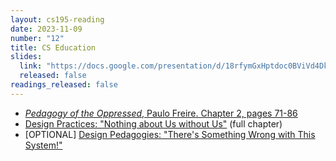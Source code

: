 ```yaml
---
layout: cs195-reading
date: 2023-11-09
number: "12"
title: CS Education
slides:
  link: "https://docs.google.com/presentation/d/18rfymGxHptdoc0BViVd4DkUqZDh5MOikpLLWpX9a-NE/edit#slide=id.g22e2c70feb3_0_30"
  released: false
readings_released: false
---
```


- [_Pedagogy of the Oppressed_, Paulo Freire. Chapter 2, pages 71-86](https://envs.ucsc.edu/internships/internship-readings/freire-pedagogy-of-the-oppressed.pdf)
- [Design Practices: "Nothing about Us without Us"](https://designjustice.mitpress.mit.edu/pub/cfohnud7/release/4) (full chapter)
- \[OPTIONAL\] [Design Pedagogies: "There's Something Wrong with This System!"](https://designjustice.mitpress.mit.edu/pub/y2ymuvuk/release/1?readingCollection=9eadecb0)
